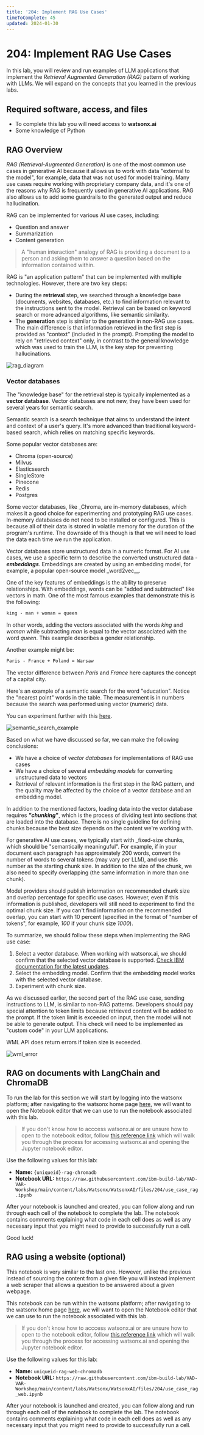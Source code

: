 ```yaml
---
title: '204: Implement RAG Use Cases'
timeToComplete: 45
updated: 2024-01-30
---
```


# 204: Implement RAG Use Cases

In this lab, you will review and run examples of LLM applications that implement the _Retrieval Augmented Generation (RAG)_ pattern of working with LLMs. We will expand on the concepts that you learned in the previous labs.

<QuizAlert text='Heads Up! Quiz material will be flagged like this!' />

## Required software, access, and files

- To complete this lab you will need access to **watsonx.ai**
- Some knowledge of Python

## RAG Overview

_RAG (Retrieval-Augmented Generation)_ is one of the most common use cases in generative AI because it allows us to work with data "external to the model", for example, data that was not used for model training. Many use cases require working with proprietary company data, and it's one of the reasons why RAG is frequently used in generative AI applications. RAG also allows us to add some guardrails to the generated output and reduce hallucination.

RAG can be implemented for various AI use cases, including:

- Question and answer
- Summarization
- Content generation

> A "human interaction" analogy of RAG is providing a document to a person and asking them to answer a question based on the information contained within.

RAG is "an application pattern" that can be implemented with multiple technologies. However, there are two key steps:

- During the **retrieval** step, we searched through a knowledge base (documents, websites, databases, etc.) to find information relevant to the instructions sent to the model. Retrieval can be based on keyword search or more advanced algorithms, like semantic similarity.
- The **generation** step is similar to the generation in non-RAG use cases. The main difference is that information retrieved in the first step is provided as "context" (included in the prompt). Prompting the model to rely on "retrieved context" only, in contrast to the general knowledge which was used to train the LLM, is the key step for preventing hallucinations.

![rag_diagram](../images/204/2.png)

### Vector databases

The "knowledge base" for the retrieval step is typically implemented as a **vector database**. Vector databases are not new, they have been used for several years for semantic search.

Semantic search is a search technique that aims to understand the intent and context of a user's query. It's more advanced than traditional keyword-based search, which relies on matching specific keywords.

Some popular vector databases are:

- Chroma (open-source)
- Milvus
- Elasticsearch
- SingleStore
- Pinecone
- Redis
- Postgres

Some vector databases, like \_Chroma, are in-memory databases, which makes it a good choice for experimenting and prototyping RAG use cases. In-memory databases do not need to be installed or configured. This is because all of their data is stored in volatile memory for the duration of the program's runtime. The downside of this though is that we will need to load the data each time we run the application.

Vector databases store unstructured data in a numeric format. For AI use cases, we use a specific term to describe the converted unstructured data - **_embeddings_**. Embeddings are created by using an embedding model, for example, a popular open-source model \_word2vec\_\_.

One of the key features of embeddings is the ability to preserve relationships. With embeddings, words can be "added and subtracted" like vectors in math. One of the most famous examples that demonstrate this is the following:

```txt
king - man + woman = queen
```

In other words, adding the vectors associated with the words _king_ and _woman_ while subtracting _man_ is equal to the vector associated with the word _queen_. This example describes a gender relationship.

Another example might be:

```txt
Paris - France + Poland = Warsaw
```

The vector difference between _Paris_ and _France_ here captures the concept of a capital city.

Here's an example of a semantic search for the word "education". Notice the "nearest point" words in the table. The measurement is in numbers because the search was performed using vector (numeric) data.

You can experiment further with this [here](https://projector.tensorflow.org/).

![semantic_search_example](../images/204/3.png)

Based on what we have discussed so far, we can make the following conclusions:

- We have a choice of _vector databases_ for implementations of RAG use cases
- We have a choice of several _embedding models_ for converting unstructured data to vectors
- Retrieval of relevant information is the first step in the RAG pattern, and the quality may be affected by the choice of a vector database and an embedding model.

<QuizAlert />

In addition to the mentioned factors, loading data into the vector database requires **_"chunking_"**, which is the process of dividing text into sections that are loaded into the database. There is no single guideline for defining chunks because the best size depends on the content we're working with.

For generative AI use cases, we typically start with \_fixed-size chunks, which should be "semantically meaninguful". For example, if in your document each paragraph has approximately 200 words, convert the number of words to several tokens (may vary per LLM), and use this number as the starting chunk size. In addition to the size of the chunk, we also need to specify overlapping (the same information in more than one chunk).

Model providers should publish information on recommended chunk size and overlap percentage for specific use cases. However, even if this information is published, developers will still need to experiment to find the optimal chunk size. If you can't find information on the recommended overlap, you can start with 10 percent (specified in the format of "number of tokens", for example, _100_ if your chunk size _1000_).

To summarize, we should follow these steps when implementing the RAG use case:

1. Select a vector database. When working with watsonx.ai, we should confirm that the selected vector database is supported. [Check IBM documentation for the latest updates](https://dataplatform.cloud.ibm.com/docs/content/wsj/analyze-data/fm-rag.html?context=wx&audience=wdp).
2. Select the embedding model. Confirm that the embedding model works with the selected vector database.
3. Experiment with chunk size.

As we discussed earlier, the second part of the RAG use case, sending instructions to LLM, is similar to non-RAG patterns. Developers should pay special attention to token limits because retrieved content will be added to the prompt. If the token limit is exceeded on input, then the model will not be able to generate output. This check will need to be implemented as "custom code" in your LLM applications.

WML API does return errors if token size is exceeded.

![wml_error](../images/204/4.png)

## RAG on documents with LangChain and ChromaDB

To run the lab for this section we will start by logging into the watsonx platform; after navigating to the watsonx home page [here](https://dataplatform.cloud.ibm.com/wx/home), we will want to open the Notebook editor that we can use to run the notebook associated with this lab.

> If you don't know how to acccess watsonx.ai or are unsure how to open to the notebook editor, follow [this reference link](/watsonx/watsonxai/100#how-do-i-import-a-jupyter-notebook-in-watsonxai) which will walk you through the process for accessing watsonx.ai and opening the Jupyter notebook editor.

Use the following values for this lab:

- **Name:** `{uniqueid}-rag-chromadb`
- **Notebook URL:** `https://raw.githubusercontent.com/ibm-build-lab/VAD-VAR-Workshop/main/content/labs/Watsonx/WatsonxAI/files/204/use_case_rag.ipynb`

After your notebook is launched and created, you can follow along and run through each cell of the notebook to complete the lab. The notebook contains comments explaining what code in each cell does as well as any necessary input that you might need to provide to successfully run a cell.

Good luck!

## RAG using a website (optional)

This notebook is very similar to the last one. However, unlike the previous instead of sourcing the content from a given file you will instead implement a web scraper that allows a question to be answered about a given webpage.

This notebook can be run within the watsonx platform; after navigating to the watsonx home page [here](https://dataplatform.cloud.ibm.com/wx/home), we will want to open the Notebook editor that we can use to run the notebook associated with this lab.

> If you don't know how to acccess watsonx.ai or are unsure how to open to the notebook editor, follow [this reference link](/watsonx/watsonxai/100#how-do-i-import-a-jupyter-notebook-in-watsonxai) which will walk you through the process for accessing watsonx.ai and opening the Jupyter notebook editor.

Use the following values for this lab:

- **Name:** `uniqueid-rag-web-chromadb`
- **Notebook URL:** `https://raw.githubusercontent.com/ibm-build-lab/VAD-VAR-Workshop/main/content/labs/Watsonx/WatsonxAI/files/204/use_case_rag_web.ipynb`

After your notebook is launched and created, you can follow along and run through each cell of the notebook to complete the lab. The notebook contains comments explaining what code in each cell does as well as any necessary input that you might need to provide to successfully run a cell.
